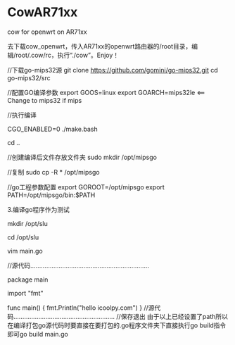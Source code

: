 # CowAR71xx
cow for openwrt on AR71xx

去下载cow_openwrt，传入AR71xx的openwrt路由器的/root目录，编辑/root/.cow/rc，执行“./cow”。Enjoy！

//下载go-mips32源 
git clone https://github.com/gomini/go-mips32.git 
cd go-mips32/src

//配置GO编译参数 
export GOOS=linux 
export GOARCH=mips32le <== Change to mips32 if mips

//执行编译

CGO_ENABLED=0 ./make.bash

cd ..

//创建编译后文件存放文件夹 
sudo mkdir /opt/mipsgo

//复制 
sudo cp -R * /opt/mipsgo

//go工程参数配置 
export GOROOT=/opt/mipsgo 
export PATH=/opt/mipsgo/bin:$PATH

3.编译go程序作为测试

mkdir /opt/slu

cd /opt/slu

vim main.go

//源代码………………………………………………………….

package main

import "fmt"

func main() {
       fmt.Println("hello icoolpy.com")
}
//源代码…………………………………………………
//保存退出
由于以上已经设置了path所以在编译打包go源代码时要直接在要打包的.go程序文件夹下直接执行go build指令即可go build main.go

